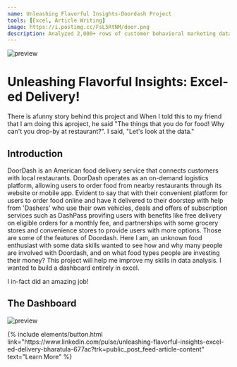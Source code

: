 ```yaml
---
name: Unleashing Flavorful Insights-Doordash Project
tools: [Excel, Article Writing]
image: https://i.postimg.cc/FsL5RtNM/door.png
description: Analyzed 2,000+ rows of customer behavioral marketing data in Excel using VLOOKUPS, Pivot Tables, and charts to evaluate campaign success levels.
---
```


![preview](https://i.postimg.cc/FsL5RtNM/door.png)

# Unleashing Flavorful Insights: Excel-ed Delivery!

There is afunny story behind this project and When I told this to my friend that I am doing this aproject, he said "The things that you do for food! Why can't you drop-by at restaurant?". I said, "Let's look at the data." 

## Introduction

DoorDash is an American food delivery service that connects customers with local restaurants. DoorDash operates as an on-demand logistics platform, allowing users to order food from nearby restaurants through its website or mobile app. Evident to say that with their convenient platform for users to order food online and have it delivered to their doorstep with help from 'Dashers' who use their own vehicles, deals and offers of subscription services such as DashPass provifing users with benefits like free delivery on eligible orders for a monthly fee, and partnerships with some grocery stores and convenience stores to provide users with more options. Those are some of the features of Doordash.
Here I am, an unknown food enthusiast with some data skills wanted to see how and why many people are involved with Doordash, and on what food types people are investing their money?
This project will help me improve my skills in data analysis. I wanted to build a dashboard entirely in excel.

I in-fact did an amazing job!

## The Dashboard

![preview]()

<p class="text-center">
{% include elements/button.html link="https://www.linkedin.com/pulse/unleashing-flavorful-insights-excel-ed-delivery-bharatula-677ac?trk=public_post_feed-article-content" text="Learn More" %}
</p>
